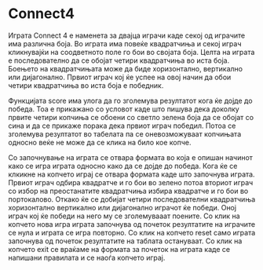 # Connect4
Играта Connect 4 е наменета за двајца играчи каде секој од играчите има различна боја. Во играта има повеќе квадратчиња и секој играч кликнувајќи на соодветното поле го бои во својата боја. 
Целта на играта е последователно да се обојат четири квадратчиња во иста боја. Боењето на квадратчињата може да биде хоризонтално, вертикално или дијагонално. Првиот играч кој ќе успее на овој начин да обои четири квадратчиња во иста боја е победник.

Функцијата score има улога да го зголемува резултатот кога ќе дојде до победа. Тоа е прикажано со условот каде што пишува дека доколку првите четири копчиња се обоени со светло зелена боја да се обојат со сина и да се прикаже порака дека првиот играч победил. Потоа се зголемува резултатот во табелата па се оневозможуваат копчињата односно веќе не може да се клика на било кое копче.

Со започнување на играта се отвара формата во која е опишан начинот како се игра играта односно како да се дојде до победа. Кога ќе се клкикне на копчето играј се отвара формата каде што започнува играта.
Првиот играч одбира квадратче и го бои во зелено потоа вториот играч со избор на преостанатите квадратчиња избира квадратче и го бои во портокалово. Откако ќе се добијат четири последователни квадратчиња хоризонтално вертикално или дијагонално играчот ќе победи. Оној играч кој ќе победи на него му се зголемувааат поените. Со клик на копчето нова игра играта започнува од почеток резултатите на играчите се нула и играта се игра повторно. Со клик на копчето reset само играта започнува од почеток резултатите на таблата остануваат. Со клик на копчето exit се враќаме на формата за почеток на играта каде се напишани правилата и се наоѓа копчето играј.
